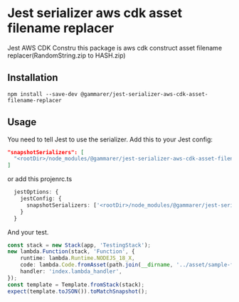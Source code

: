 # Jest serializer aws cdk asset filename replacer

Jest AWS CDK Constru
this package is aws cdk construct asset filename replacer(RandomString.zip to HASH.zip)

## Installation
```shell
npm install --save-dev @gammarer/jest-serializer-aws-cdk-asset-filename-replacer
```

## Usage
You need to tell Jest to use the serializer. Add this to your Jest config:

```json
"snapshotSerializers": [
  "<rootDir>/node_modules/@gammarer/jest-serializer-aws-cdk-asset-filename-replacer"
]
```
or add this projenrc.ts 
```typescript
  jestOptions: {
    jestConfig: {
      snapshotSerializers: ['<rootDir>/node_modules/@gammarer/jest-serializer-aws-cdk-asset-filename-replacer']
    }
  }
```

And your test.

```typescript
const stack = new Stack(app, 'TestingStack');
new lambda.Function(stack, 'Function', {
    runtime: lambda.Runtime.NODEJS_18_X,
    code: lambda.Code.fromAsset(path.join(__dirname, '../asset/sample-func')),
    handler: 'index.lambda_handler',
});
const template = Template.fromStack(stack);
expect(template.toJSON()).toMatchSnapshot();
```


